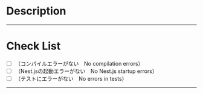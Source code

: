 # Description

<!--
    Please provide details about feature additions, bug fixes, refactoring, etc.
-->

---

# Check List

- [ ] （コンパイルエラーがない　No compilation errors）
- [ ] （Nest.jsの起動エラーがない　No Nest.js startup errors）
- [ ] （テストにエラーがない　No errors in tests）

---
